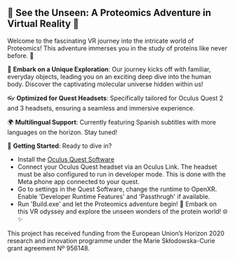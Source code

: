 ## 🧬 See the Unseen: A Proteomics Adventure in Virtual Reality 🚀

Welcome to the fascinating VR journey into the intricate world of Proteomics! This adventure immerses you in the study of proteins like never before. 🧬

🌟 **Embark on a Unique Exploration**: Our journey kicks off with familiar, everyday objects, leading you on an exciting deep dive into the human body. Discover the captivating molecular universe hidden within us! 

👓 **Optimized for Quest Headsets**: Specifically tailored for Oculus Quest 2 and 3 headsets, ensuring a seamless and immersive experience.

🌍 **Multilingual Support**: Currently featuring Spanish subtitles with more languages on the horizon. Stay tuned!

🔗 **Getting Started**: Ready to dive in? 
- Install the [Oculus Quest Software](https://www.oculus.com/rift/setup/)
- Connect your Oculus Quest headset via an Oculus Link. The headset must be also configured to run in developer mode. This is done with the Meta phone app connected to your quest.
- Go to settings in the Quest Software, change the runtime to OpenXR. Enable 'Developer Runtime Features' and 'Passthrugh' if available.
- Run 'Build.exe' and let the Proteomics adventure begin! 🚀 Embark on this VR odyssey and explore the unseen wonders of the protein world! 🌐✨


This project has received funding from the European Union’s Horizon 2020 research and innovation programme under the Marie Skłodowska-Curie grant agreement Nº 956148.
